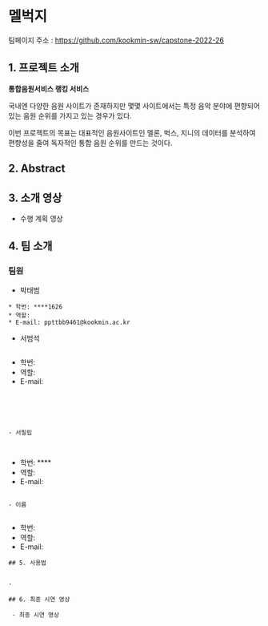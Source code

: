 # 멜벅지
  
  팀페이지 주소 : https://github.com/kookmin-sw/capstone-2022-26
  
  
## 1. 프로젝트 소개 
**통합음원서비스 랭킹 서비스**      

국내엔 다양한 음원 사이트가 존재하지만 몇몇 사이트에서는 특정 음악 분야에 편향되어 있는 음원 순위를 가지고 
있는 경우가 있다.

이번 프로젝트의 목표는 대표적인 음원사이트인 멜론, 벅스, 지니의 데이터를 분석하여 편향성을 줄여 독자적인 통합 음원 순위를 만드는 것이다.

  


## 2. Abstract
   
   
  

## 3. 소개 영상
  
  - 수행 계획  영상 
  
  


## 4. 팀 소개


### 팀원


- 박태범

 
 ```
 * 학번: ****1626
 * 역할: 
 * E-mail: ppttbb9461@kookmin.ac.kr
 ```

- 서범석

 
  ```
 * 학번:  
 * 역할: 
 * E-mail: 
 ```


 


- 서필립  
 

 
  ```
 * 학번: ****
 * 역할: 
 * E-mail: 
 ```

 - 이름  
 
 
  ```
 * 학번: 
 * 역할: 
 * E-mail: 
 ```
 ## 5. 사용법


- 

 ## 6. 최종 시연 영상

  - 최종 시연 영상 
  
 
  



